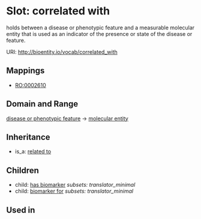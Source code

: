 # Slot: correlated with


holds between a disease or phenotypic feature and a measurable molecular entity that is used as an indicator of the presence or state of the disease or feature.

URI: http://bioentity.io/vocab/correlated_with
## Mappings

 * [RO:0002610](http://purl.obolibrary.org/obo/RO_0002610)
## Domain and Range

[disease or phenotypic feature](DiseaseOrPhenotypicFeature.md) -> [molecular entity](MolecularEntity.md)
## Inheritance

 *  is_a: [related to](related_to.md)
## Children

 *  child: [has biomarker](has_biomarker.md) *subsets: translator_minimal*
 *  child: [biomarker for](biomarker_for.md) *subsets: translator_minimal*
## Used in

